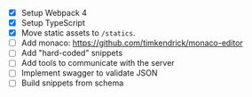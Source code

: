 
- [x] Setup Webpack 4 
- [x] Setup TypeScript
- [x] Move static assets to `/statics`.
- [ ] Add monaco: https://github.com/timkendrick/monaco-editor
- [ ] Add "hard-coded" snippets
- [ ] Add tools to communicate with the server
- [ ] Implement swagger to validate JSON
- [ ] Build snippets from schema